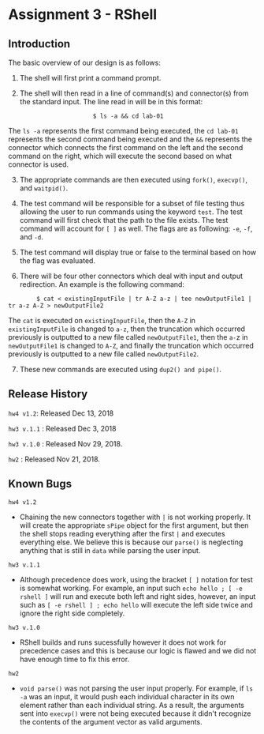 # Assignment 3 - RShell

## Introduction
The basic overview of our design is as follows:

1. The shell will first print a command prompt.

2. The shell will then read in a line of command(s) and connector(s) from the standard input. The line read in will be in this format:

```
						$ ls -a && cd lab-01
```
							
The `ls -a` represents the first command being executed, the `cd lab-01` represents the second command being executed and the `&&` represents the connector which connects the first command on the left and the second command on the right, which will execute the second based on what connector is used.

3. The appropriate commands are then executed using `fork()`, `execvp()`, and `waitpid()`.

4. The test command will be responsible for a subset of file testing thus allowing the user to run commands using the keyword `test`. The test command will first check that the path to the file exists. The test command will account for `[ ]` as well. The flags are as following: `-e`, `-f`, and `-d`. 

5. The test command will display true or false to the terminal based on how the flag was evaluated.

6. There will be four other connectors which deal with input and output redirection. An example is the following command:

```
		$ cat < existingInputFile | tr A-Z a-z | tee newOutputFile1 | tr a-z A-Z > newOutputFile2
```
The `cat` is executed on `existingInputFile`, then the `A-Z` in `existingInputFile` is changed to `a-z`, then the truncation which occurred previously is outputted to a new file called `newOutputFile1`, then the `a-`z in `newOutputFile1` is changed to `A-Z`, and finally the truncation which occurred previously is outputted to a new file called `newOutputFile2`.

7. These new commands are executed using `dup2() and pipe()`.

## Release History
`hw4 v1.2`: Released Dec 13, 2018

`hw3 v.1.1` : Released Dec 3, 2018

`hw3 v.1.0` : Released Nov 29, 2018.

`hw2` : Released Nov 21, 2018.


## Known Bugs
`hw4 v1.2`
- Chaining the new connectors together with `|` is not working properly. It will create the appropriate `sPipe` object for the first argument, but then the shell stops reading everything after the first `|` and executes everything else. We believe this is because our `parse()` is neglecting anything that is still in `data` while parsing the user input. 

`hw3 v.1.1`
- Although precedence does work, using the bracket `[ ]` notation for test is somewhat working. For example, an input such `echo hello ; [ -e rshell ]` will run and execute both left and right sides, however, an input such as `[ -e rshell ] ; echo hello` will execute the left side twice and ignore the right side completely.

`hw3 v.1.0`
- RShell builds and runs sucessfully however it does not work for precedence cases and this is because our logic is flawed and we did not have enough time to fix this error.

`hw2`
- `void parse()` was not parsing the user input properly. For example, if `ls -a` was an input, it would push each individual character in its own element rather than each individual string. As a result, the arguments sent into `execvp()` were not being executed because it didn't recognize the contents of the argument vector as valid arguments.

